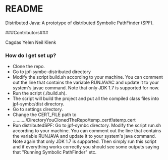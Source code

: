 # README #

Distributed Java: A prototype of distributed Symbolic PathFinder (SPF).

###Contributors###

Cagdas Yelen
Neil Klenk

### How do I get set up? ###

* Clone the repo.
* Go to jpf-symbc-distributed directory
* Modify the script build.sh according to your machine. You can comment out the line that contains the variable RUNJAVAC and update it to your system's javac command. Note that only JDK 1.7 is supported for now.
* Run the script (./build.sh).
* The script will build the project and put all the compiled class files into jpf-symbc/dist directory.
* Go to settings directory.
* Change the CERT_FILE path to ........../DirectoryYouClonedTheRepo/temp_certf/atemp.cert
* Run distributedSPF:
Go to jpf-symbc directory. Modify the script run.sh according to your machine. You can comment out the line that contains the variable RUNJAVA and update it to your system's java command. Note again that only JDK 1.7 is supported. Then simply run this script and if everything works correctly you should see some outputs saying that "Running Symbolic PathFinder" etc.
